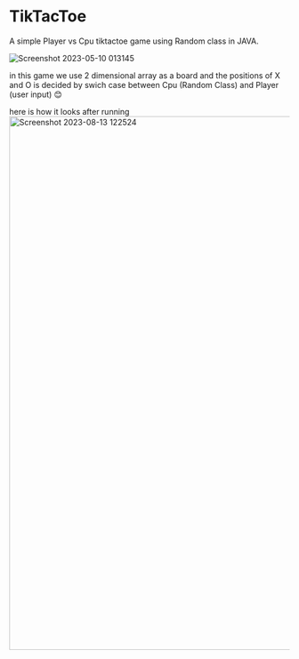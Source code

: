 # TikTacToe
A simple Player vs Cpu tiktactoe game using Random class in JAVA.

![Screenshot 2023-05-10 013145](https://github.com/ShahrukhJ/TikTacToe/assets/117424128/cb5cf617-c905-49e7-8ddb-a824f326d1b6)

in this game we use 2 dimensional array as a board and the positions of X and O is 
decided by swich case between Cpu (Random Class) and Player (user input) 😊

here is how it looks after running
<img width="960" alt="Screenshot 2023-08-13 122524" src="https://github.com/ShahrukhJ/TikTacToe/assets/117424128/77bd6178-10e3-4fc5-8c9d-283100c95853">
